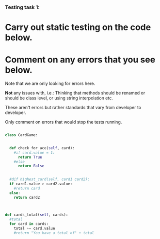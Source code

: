 ### Testing task 1:

# Carry out static testing on the code below.
# Comment on any errors that you see below.

Note that we are only looking for errors here.

**Not** any issues with, i.e.: 
Thinking that methods should be renamed or should be class level, or using string interpolation etc. 

These aren't errors but rather standards that vary from developer to developer. 

Only comment on errors that would stop the tests running.

```python

class CardGame:


  def check_for_ace(self, card):
    #if card.value = 1:
      return True
    #else
      return False
   

  #dif highest_card(self, card1 card2):
  if card1.value > card2.value:
    #return card
  else:
    return card2
  


def cards_total(self, cards):
  #total
  for card in cards:
    total += card.value
    #return "You have a total of" + total
  
```
